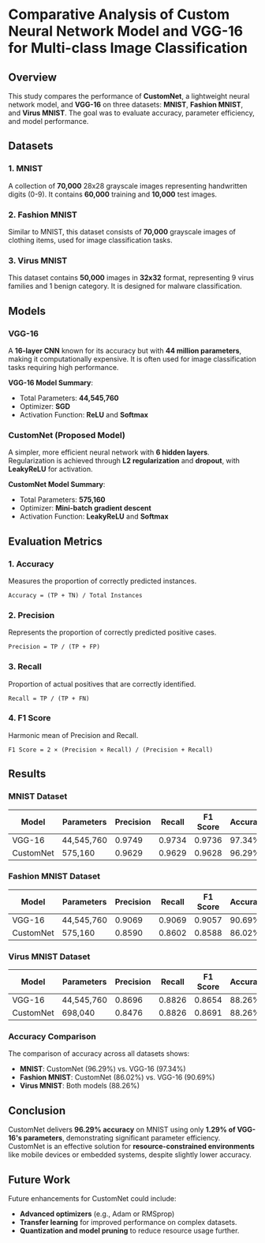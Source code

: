 # Comparative Analysis of Custom Neural Network Model and VGG-16 for Multi-class Image Classification

## Overview
This study compares the performance of **CustomNet**, a lightweight neural network model, and **VGG-16** on three datasets: **MNIST**, **Fashion MNIST**, and **Virus MNIST**. The goal was to evaluate accuracy, parameter efficiency, and model performance.

## Datasets
### 1. MNIST
A collection of **70,000** 28x28 grayscale images representing handwritten digits (0-9). It contains **60,000** training and **10,000** test images.

### 2. Fashion MNIST
Similar to MNIST, this dataset consists of **70,000** grayscale images of clothing items, used for image classification tasks.

### 3. Virus MNIST
This dataset contains **50,000** images in **32x32** format, representing 9 virus families and 1 benign category. It is designed for malware classification.

## Models
### VGG-16
A **16-layer CNN** known for its accuracy but with **44 million parameters**, making it computationally expensive. It is often used for image classification tasks requiring high performance.

**VGG-16 Model Summary**:
- Total Parameters: **44,545,760**
- Optimizer: **SGD**
- Activation Function: **ReLU** and **Softmax**

### CustomNet (Proposed Model)
A simpler, more efficient neural network with **6 hidden layers**. Regularization is achieved through **L2 regularization** and **dropout**, with **LeakyReLU** for activation.

**CustomNet Model Summary**:
- Total Parameters: **575,160**
- Optimizer: **Mini-batch gradient descent**
- Activation Function: **LeakyReLU** and **Softmax**

## Evaluation Metrics
### 1. Accuracy
Measures the proportion of correctly predicted instances.
``` 
Accuracy = (TP + TN) / Total Instances
```
### 2. Precision
Represents the proportion of correctly predicted positive cases.
``` 
Precision = TP / (TP + FP)
```
### 3. Recall
Proportion of actual positives that are correctly identified.
``` 
Recall = TP / (TP + FN)
```
### 4. F1 Score
Harmonic mean of Precision and Recall.
``` 
F1 Score = 2 × (Precision × Recall) / (Precision + Recall)
```

## Results

### MNIST Dataset
| Model        | Parameters   | Precision | Recall  | F1 Score | Accuracy |
|--------------|--------------|-----------|---------|----------|----------|
| VGG-16       | 44,545,760   | 0.9749    | 0.9734  | 0.9736   | 97.34%   |
| CustomNet    | 575,160      | 0.9629    | 0.9629  | 0.9628   | 96.29%   |

### Fashion MNIST Dataset
| Model        | Parameters   | Precision | Recall  | F1 Score | Accuracy |
|--------------|--------------|-----------|---------|----------|----------|
| VGG-16       | 44,545,760   | 0.9069    | 0.9069  | 0.9057   | 90.69%   |
| CustomNet    | 575,160      | 0.8590    | 0.8602  | 0.8588   | 86.02%   |

### Virus MNIST Dataset
| Model        | Parameters   | Precision | Recall  | F1 Score | Accuracy |
|--------------|--------------|-----------|---------|----------|----------|
| VGG-16       | 44,545,760   | 0.8696    | 0.8826  | 0.8654   | 88.26%   |
| CustomNet    | 698,040      | 0.8476    | 0.8826  | 0.8691   | 88.26%   |

### Accuracy Comparison
The comparison of accuracy across all datasets shows:
- **MNIST**: CustomNet (96.29%) vs. VGG-16 (97.34%)
- **Fashion MNIST**: CustomNet (86.02%) vs. VGG-16 (90.69%)
- **Virus MNIST**: Both models (88.26%)

## Conclusion
CustomNet delivers **96.29% accuracy** on MNIST using only **1.29% of VGG-16's parameters**, demonstrating significant parameter efficiency. CustomNet is an effective solution for **resource-constrained environments** like mobile devices or embedded systems, despite slightly lower accuracy.

## Future Work
Future enhancements for CustomNet could include:
- **Advanced optimizers** (e.g., Adam or RMSprop)
- **Transfer learning** for improved performance on complex datasets.
- **Quantization and model pruning** to reduce resource usage further.
